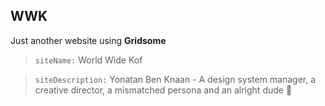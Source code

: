 ## WWK

Just another website using **Gridsome**

> `siteName:` World Wide Kof

> `siteDescription:` Yonatan Ben Knaan - A design system manager, a creative director, a mismatched persona and an alright dude 🙈